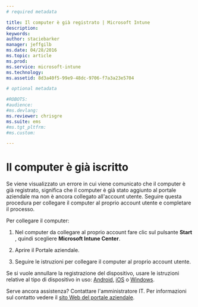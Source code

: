 ```yaml
---
# required metadata

title: Il computer è già registrato | Microsoft Intune
description:
keywords:
author: staciebarker
manager: jeffgilb
ms.date: 04/28/2016
ms.topic: article
ms.prod:
ms.service: microsoft-intune
ms.technology:
ms.assetid: 8d3a40f5-99e9-48dc-9706-f7a3a23e5704

# optional metadata

#ROBOTS:
#audience:
#ms.devlang:
ms.reviewer: chrisgre
ms.suite: ems
#ms.tgt_pltfrm:
#ms.custom:

---
```



# Il computer è già iscritto

Se viene visualizzato un errore in cui viene comunicato che il computer è già registrato, significa che il computer è già stato aggiunto al portale aziendale ma non è ancora collegato all'account utente. Seguire questa procedura per collegare il computer al proprio account utente e completare il processo.  

Per collegare il computer:

1.  Nel computer da collegare al proprio account fare clic sul pulsante **Start** , quindi scegliere **Microsoft Intune Center**.

2.  Aprire il Portale aziendale.

3.  Seguire le istruzioni per collegare il computer al proprio account utente.

Se si vuole annullare la registrazione del dispositivo, usare le istruzioni relative al tipo di dispositivo in uso: [Android](unenroll-your-device-from-intune-android.md), [iOS](unenroll-your-device-from-intune-ios.md) o [Windows](unenroll-your-device-from-intune-windows.md).

Serve ancora assistenza? Contattare l'amministratore IT. Per informazioni sul contatto vedere il [sito Web del portale aziendale](http://portal.manage.microsoft.com).

<!--HONumber=Jun16_HO2-->


